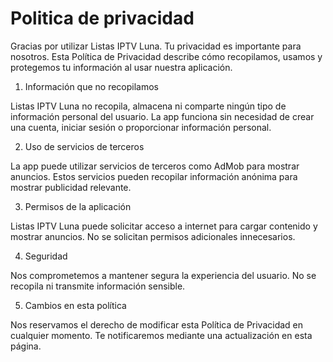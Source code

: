 # Politica de privacidad

Gracias por utilizar Listas IPTV Luna. Tu privacidad es importante para nosotros. Esta Política de Privacidad describe cómo recopilamos, usamos y protegemos tu información al usar nuestra aplicación.

1. Información que no recopilamos

Listas IPTV Luna no recopila, almacena ni comparte ningún tipo de información personal del usuario. La app funciona sin necesidad de crear una cuenta, iniciar sesión o proporcionar información personal.

2. Uso de servicios de terceros

La app puede utilizar servicios de terceros como AdMob para mostrar anuncios. Estos servicios pueden recopilar información anónima para mostrar publicidad relevante.

3. Permisos de la aplicación

Listas IPTV Luna puede solicitar acceso a internet para cargar contenido y mostrar anuncios. No se solicitan permisos adicionales innecesarios.

4. Seguridad

Nos comprometemos a mantener segura la experiencia del usuario. No se recopila ni transmite información sensible.

5. Cambios en esta política

Nos reservamos el derecho de modificar esta Política de Privacidad en cualquier momento. Te notificaremos mediante una actualización en esta página.
